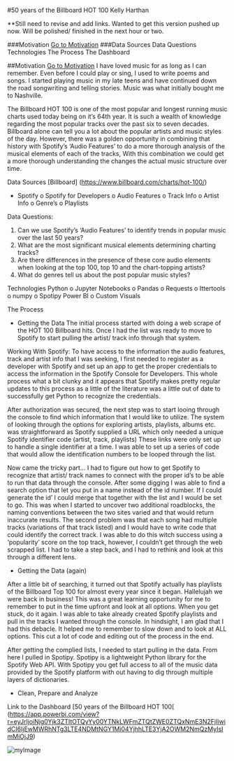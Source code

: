 #50 years of the Billboard HOT 100
Kelly Harthan

**Still need to revise and add links. Wanted to get this version pushed up now. Will be polished/ finished in the next hour or two.

###Motivation [Go to Motivation](#Motivation)
###Data Sources
Data Questions
Technologies
The Process
The Dashboard


##Motivation [Go to Motivation](#Motivation)
I have loved music for as long as I can remember. Even before I could play or sing, I used to write poems and songs. I started playing music in my late teens and have continued down the road songwriting and telling stories. Music was what initially bought me to Nashville.

The Billboard HOT 100 is one of the most popular and longest running music charts used today being on it’s 64th year. It is such a wealth of knowledge regarding the most popular tracks over the past six to seven decades.  Billboard alone can tell you a lot about the popular artists and music styles of the day. However, there was a golden opportunity in combining that history with Spotify’s ‘Audio Features’ to do a more thorough analysis of the musical elements of each of the tracks, With this combination we could get a more thorough understanding  the changes the actual music structure over time.

Data Sources
[Billboard] (https://www.billboard.com/charts/hot-100/)
-	Spotify
o	Spotify for Developers
o	Audio Features
o	Track Info
o	Artist Info
o	Genre’s
o	Playlists

Data Questions:
1.	Can we use Spotify’s ‘Audio Features’ to identify trends in popular music over the last 50 years?
2.	What are the most significant musical elements determining charting tracks?
3.	Are there differences in the presence of these core audio elements when looking at the top 100, top 10 and the chart-topping artists?
4.	What do genres tell us about the post popular music styles?

Technologies
Python
o	Jupyter Notebooks
o	Pandas
o	Requests
o	Ittertools
o	numpy
o	Spotipy
Power BI
o	Custom Visuals

The Process

-	Getting the Data
The initial process started with doing a web scrape of the HOT 100 Billboard hits. Once I had the list was ready to move to Spotify to start pulling the artist/ track info through that system.

Working With Spotify: To have access to the information the audio features, track and artist info that I was seeking, I first needed to register as a developer with Spotify and set up an app to get the proper credentials to  access the information in the Spotify Console for Developers. This whole process what a bit clunky and it appears that Spotify makes pretty regular updates to this process as a little of the literature was a little out of date to successfully get Python to recognize the credentials.

After authorization was secured, the next step was to start looing through the console to find which information that I would like to utilize. The system of looking through the options for exploring artists, playlists, albums etc. was straightforward as Spotify supplied a URL which only needed a unique Spotify identifier code (artist, track, playlists) These links were only set up to handle a single identifier at a time. I was able to set up a series of code that would allow the identification numbers to be looped through the list.

Now came the tricky part… I had to figure out how to get Spotify to recognize that artist/ track names to connect with the proper id’s to be able to run that data through the console. After some digging I was able to find a search option that let you put in a name instead of the id number. If I could generate the id’ I could merge that together with the list and I would be set to go. This was when I started to uncover two additional roadblocks, the naming conventions between the two sites  varied and that would return inaccurate results. The second problem was that each song had multiple tracks (variations of that track listed) and I would have to write code that could identify the correct track. I was able to do this witch success using a ‘popularity’ score on the top track, however, I couldn’t get through the web scrapped list.
I had to take a step back, and I had to rethink and look at this through a different lens.

-	Getting the Data (again)

After a little bit of searching, it turned out that Spotify actually has playlists of the Billboard Top 100 for almost every year since it began. Hallelujah we were back in business! This was a great learning opportunity for me to remember to put in the time upfront and look at all options. When you get stuck, do it again. I was able to take already created Spotify playlists and pull in the tracks I wanted through the console. In hindsight, I am glad that I had this debacle. It helped me to remember to slow down and to look at ALL options. This cut a lot of code and editing out of the process in the end.

After getting the complied lists, I needed to start pulling in the data. From here I pulled in Spotipy. Spotipy  is a lightweight Python library for the Spotify Web API. With Spotipy you get full access to all of the music data provided by the Spotify platform with out having to dig through multiple layers of dictionaries.

-	Clean, Prepare and Analyze

Link to the Dashboard
[50 years of the Billboard HOT 100[ (https://app.powerbi.com/view?r=eyJrIjoiNjg0Yjk3ZTItOTQyYy00YTNkLWFmZTQtZWE0ZTQxNmE3N2FjIiwidCI6IjEwMWRhNTg3LTE4NDMtNGY1Mi04YjhhLTE3YjA2OWM2NmQzMyIsImMiOjJ9)

![myImage](https://media.giphy.com/media/XRB1uf2F9bGOA/giphy.gif)
